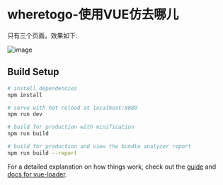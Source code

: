 # wheretogo-使用VUE仿去哪儿

只有三个页面，效果如下:

![image](https://github.com/GitWuJun/WhereToGo/blob/master/ezgif.com-video-to-gif.gif)


## Build Setup

``` bash
# install dependencies
npm install

# serve with hot reload at localhost:8080
npm run dev

# build for production with minification
npm run build

# build for production and view the bundle analyzer report
npm run build --report
```

For a detailed explanation on how things work, check out the [guide](http://vuejs-templates.github.io/webpack/) and [docs for vue-loader](http://vuejs.github.io/vue-loader).
